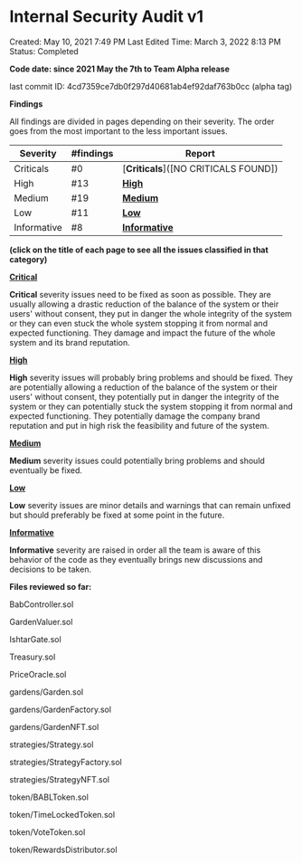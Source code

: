 # Internal Security Audit v1

Created: May 10, 2021 7:49 PM
Last Edited Time: March 3, 2022 8:13 PM
Status: Completed

**Code date: since 2021 May the 7th to Team Alpha release**

last commit ID: 4cd7359ce7db0f297d40681ab4ef92daf763b0cc (alpha tag) 

**Findings**

All findings are divided in pages depending on their severity. The order goes from the most important to the less important issues.

| Severity                |     #findings                                                                                                   | Report   |                    
| ---------------------- | ---------------------------------------------------------------- | --------------------------------- |
| Criticals               | #0                            | [**Criticals**]([NO CRITICALS FOUND])  | 
| High              | #13                            | [**High**](./High.md)    |
| Medium             | #19                            | [**Medium**](./Medium.md) |
| Low            | #11                            | [**Low**](./Low.md) |
| Informative            | #8                            | [**Informative**](./Informative.md) |



**(click on the title of each page to see all the issues classified in that category)**

[**Critical**](./README.md) 

**Critical** severity issues need to be fixed as soon as possible. They are usually allowing a drastic reduction of the balance of the system or their users' without consent, they put in danger the whole integrity of the system or they can even stuck the whole system stopping it from normal and expected functioning. They damage and impact the future of the whole system and its brand reputation.

[**High**](./High.md) 

**High** severity issues will probably bring problems and should be fixed. They are potentially allowing a reduction of the balance of the system or their users' without consent, they potentially put in danger the  integrity of the system or they can potentially stuck the  system stopping it from normal and expected functioning. They potentially damage the company brand reputation and put in high risk the feasibility and future of the system.

[**Medium**](./Medium.md)

**Medium** severity issues could potentially bring problems and should eventually be fixed.

[**Low**](./Low.md)

**Low** severity issues are minor details and warnings that can remain unfixed but should preferably be fixed at some point in the future.

[**Informative**](./Informative.md)

**Informative** severity are raised in order all the team is aware of this behavior of the code as they eventually brings new discussions and decisions to be taken.

**Files reviewed so far:**

BabController.sol

GardenValuer.sol

IshtarGate.sol

Treasury.sol

PriceOracle.sol

gardens/Garden.sol

gardens/GardenFactory.sol

gardens/GardenNFT.sol

strategies/Strategy.sol

strategies/StrategyFactory.sol

strategies/StrategyNFT.sol

token/BABLToken.sol

token/TimeLockedToken.sol

token/VoteToken.sol

token/RewardsDistributor.sol